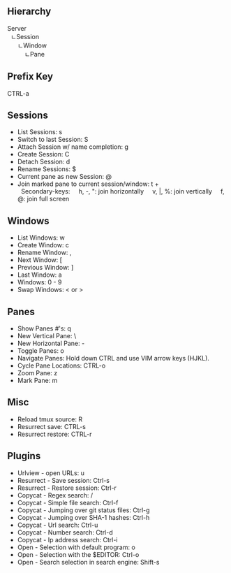 ## Hierarchy
 Server<br>
 &nbsp;&nbsp;ㄴSession<br>
 &nbsp;&nbsp;&nbsp;&nbsp;&nbsp;&nbsp;ㄴWindow<br>
 &nbsp;&nbsp;&nbsp;&nbsp;&nbsp;&nbsp;&nbsp;&nbsp;&nbsp;&nbsp;ㄴPane


## Prefix Key
 CTRL-a

## Sessions
- List Sessions: s
- Switch to last Session: S
- Attach Session w/ name completion: g
- Create Session: C
- Detach Session: d
- Rename Sessions: $
- Current pane as new Session: @
- Join marked pane to current session/window: t + <secondary-key><br>
&nbsp;&nbsp;Secondary-keys:
&nbsp;&nbsp;&nbsp;&nbsp;h, -, ": join horizontally
&nbsp;&nbsp;&nbsp;&nbsp;v, |, %: join vertically
&nbsp;&nbsp;&nbsp;&nbsp;f, @: join full screen

## Windows
- List Windows: w
- Create Window: c
- Rename Window: ,
- Next Window: [
- Previous Window: ]
- Last Window: a
- Windows: 0 - 9
- Swap Windows: < or >

## Panes
- Show Panes #'s: q
- New Vertical Pane: \
- New Horizontal Pane: -
- Toggle Panes: o
- Navigate Panes: Hold down CTRL and use VIM arrow keys (HJKL).
- Cycle Pane Locations: CTRL-o
- Zoom Pane: z
- Mark Pane: m

## Misc
- Reload tmux source: R
- Resurrect save: CTRL-s
- Resurrect restore: CTRL-r

## Plugins
- Urlview - open URLs: u
- Resurrect - Save session: Ctrl-s
- Resurrect - Restore session: Ctrl-r
- Copycat - Regex search: /
- Copycat - Simple file search: Ctrl-f
- Copycat - Jumping over git status files: Ctrl-g
- Copycat - Jumping over SHA-1 hashes: Ctrl-h
- Copycat - Url search: Ctrl-u
- Copycat - Number search: Ctrl-d
- Copycat - Ip address search: Ctrl-i
- Open - Selection with default program: o
- Open - Selection with the $EDITOR: Ctrl-o
- Open - Search selection in search engine: Shift-s
